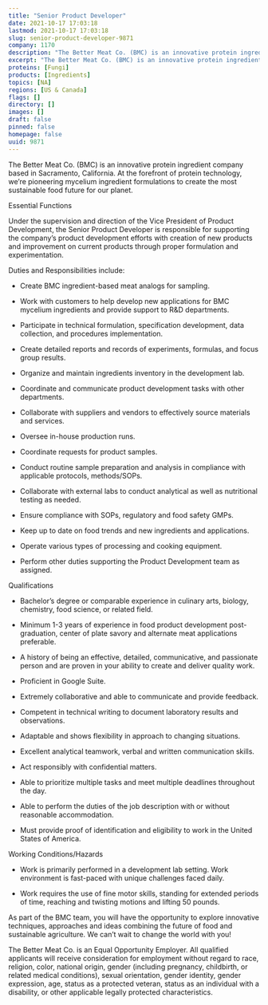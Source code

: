 ```yaml
---
title: "Senior Product Developer"
date: 2021-10-17 17:03:18
lastmod: 2021-10-17 17:03:18
slug: senior-product-developer-9871
company: 1170
description: "The Better Meat Co. (BMC) is an innovative protein ingredient company based in Sacramento, California. At the forefront of protein technology, we’re pioneering mycelium ingredient formulations to create the most sustainable food future for our planet.Essential FunctionsUnder the supervision and direction of the Vice President of Product Development, the Senior Product Developer is responsible for supporting the company’s product development efforts with creation of new products and improvement on current products through proper formulation and experimentation."
excerpt: "The Better Meat Co. (BMC) is an innovative protein ingredient company based in Sacramento, California. At the forefront of protein technology, we’re pioneering mycelium ingredient formulations to create the most sustainable food future for our planet.Essential FunctionsUnder the supervision and direction of the Vice President of Product Development, the Senior Product Developer is responsible for supporting the company’s product development efforts with creation of new products and improvement on current products through proper formulation and experimentation."
proteins: [Fungi]
products: [Ingredients]
topics: [NA]
regions: [US & Canada]
flags: []
directory: []
images: []
draft: false
pinned: false
homepage: false
uuid: 9871
---
```

<p>The Better Meat Co. (BMC) is an innovative protein ingredient company based in Sacramento, California. At the forefront of protein technology, we’re pioneering mycelium ingredient formulations to create the most sustainable food future for our planet.</p>
<p>Essential Functions</p>
<p>Under the supervision and direction of the Vice President of Product Development, the Senior Product Developer is responsible for supporting the company’s product development efforts with creation of new products and improvement on current products through proper formulation and experimentation.</p>
<p>Duties and Responsibilities include:</p>
<ul>
<li>Create BMC ingredient-based meat analogs for sampling.</li>
</ul>
<ul>
<li>Work with customers to help develop new applications for BMC mycelium ingredients and provide support to R&D departments.</li>
</ul>
<ul>
<li>Participate in technical formulation, specification development, data collection, and procedures implementation.</li>
</ul>
<ul>
<li>Create detailed reports and records of experiments, formulas, and focus group results.</li>
</ul>
<ul>
<li>Organize and maintain ingredients inventory in the development lab.</li>
</ul>
<ul>
<li>Coordinate and communicate product development tasks with other departments.</li>
</ul>
<ul>
<li>Collaborate with suppliers and vendors to effectively source materials and services.</li>
</ul>
<ul>
<li>Oversee in-house production runs.</li>
</ul>
<ul>
<li>Coordinate requests for product samples.</li>
</ul>
<ul>
<li>Conduct routine sample preparation and analysis in compliance with applicable protocols, methods/SOPs.</li>
</ul>
<ul>
<li>Collaborate with external labs to conduct analytical as well as nutritional testing as needed.</li>
</ul>
<ul>
<li>Ensure compliance with SOPs, regulatory and food safety GMPs.</li>
</ul>
<ul>
<li>Keep up to date on food trends and new ingredients and applications.</li>
</ul>
<ul>
<li>Operate various types of processing and cooking equipment.</li>
</ul>
<ul>
<li>Perform other duties supporting the Product Development team as assigned.</li>
</ul>
<p>Qualifications</p>
<ul>
<li>Bachelor’s degree or comparable experience in culinary arts, biology, chemistry, food science, or related field.</li>
</ul>
<ul>
<li>Minimum 1-3 years of experience in food product development post-graduation, center of plate savory and alternate meat applications preferable.</li>
</ul>
<ul>
<li>A history of being an effective, detailed, communicative, and passionate person and are proven in your ability to create and deliver quality work.</li>
</ul>
<ul>
<li>Proficient in Google Suite.</li>
</ul>
<ul>
<li>Extremely collaborative and able to communicate and provide feedback.</li>
</ul>
<ul>
<li>Competent in technical writing to document laboratory results and observations.</li>
</ul>
<ul>
<li>Adaptable and shows flexibility in approach to changing situations.</li>
</ul>
<ul>
<li>Excellent analytical teamwork, verbal and written communication skills.</li>
</ul>
<ul>
<li>Act responsibly with confidential matters.</li>
</ul>
<ul>
<li>Able to prioritize multiple tasks and meet multiple deadlines throughout the day.</li>
</ul>
<ul>
<li>Able to perform the duties of the job description with or without reasonable accommodation.</li>
</ul>
<ul>
<li>Must provide proof of identification and eligibility to work in the United States of America.</li>
</ul>
<p>Working Conditions/Hazards</p>
<ul>
<li>Work is primarily performed in a development lab setting. Work environment is fast-paced with unique challenges faced daily.</li>
</ul>
<ul>
<li>Work requires the use of fine motor skills, standing for extended periods of time, reaching and twisting motions and lifting 50 pounds.</li>
</ul>
<p>As part of the BMC team, you will have the opportunity to explore innovative techniques, approaches and ideas combining the future of food and sustainable agriculture. We can’t wait to change the world with you!</p>
<p>The Better Meat Co. is an Equal Opportunity Employer. All qualified applicants will receive consideration for employment without regard to race, religion, color, national origin, gender (including pregnancy, childbirth, or related medical conditions), sexual orientation, gender identity, gender expression, age, status as a protected veteran, status as an individual with a disability, or other applicable legally protected characteristics.</p>
